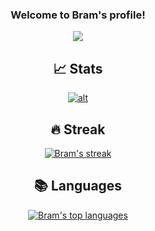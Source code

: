 <h3 align="center">
  Welcome to Bram's profile!
</h3>

<!-- Typing SVG by DenverCoder1 - https://github.com/DenverCoder1/readme-typing-svg -->
<p align="center">
  <a href="https://github.com/DenverCoder1/readme-typing-svg"><img src="https://readme-typing-svg.herokuapp.com/?lines=Always+learning+new+things!;+Currently+learning+everything+about+kubernetes!&center=true&width=550&height=45"></a>
</p>

<h2 align="center">📈 Stats</h2>

<!-- Github readme stats - https://github.com/anuraghazra/github-readme-stats -->
<p align="center">
  <a href="https://github.com/anuraghazra/github-readme-stats">
    <img title"title" alt="alt" src="https://github-readme-stats.vercel.app/api?username=brammys&count_private=true&show_icons=true&theme=dark"/>
  </a>
</p>

<h2 align="center">🔥 Streak</h2>

<!-- GitHub Readme Streak Stats - https://github.com/DenverCoder1/github-readme-streak-stats -->
<p align="center">
  <a href="https://github.com/DenverCoder1/github-readme-streak-stats">
    <img title="🔥 Get streak stats for your profile at git.io/streak-stats" alt="Bram's streak" src="https://github-readme-streak-stats.herokuapp.com/?user=brammys&theme=dark-smoky&hide_border=true"/>
  </a>
</p>

<!-- Github readme stats - https://github.com/anuraghazra/github-readme-stats -->
<h2 align="center">📚 Languages </h2>
<p align="center">
  <a href="https://github.com/anuraghazra/github-readme-stats">
    <img title="Bram's top languages" alt="Bram's top languages" src="https://github-readme-stats.vercel.app/api/top-langs/?username=BrammyS&langs_count=10&layout=compact"/>
<!--   </a>
    <a href="https://github.com/anuraghazra/github-readme-stats">
    <img title="Bram's top languages" alt="Bram's top languages" src="https://github-readme-stats.vercel.app/api/wakatime?username=BrammyS"/>
  </a> -->
</p>
